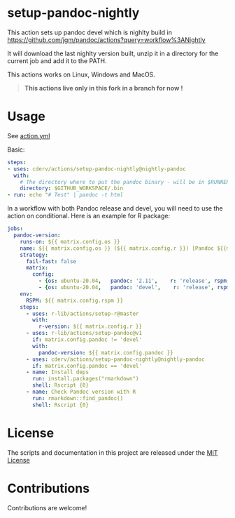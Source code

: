 # setup-pandoc-nightly

This action sets up pandoc devel which is nighlty build in https://github.com/jgm/pandoc/actions?query=workflow%3ANightly

It will download the last nighlty version built, unzip it in a directory for the current job and add it to the PATH. 

This actions works on Linux, Windows and MacOS.

> **This actions live only in this fork in a branch for now !**

# Usage

See [action.yml](action.yml)

Basic:

```yaml
steps:
- uses: cderv/actions/setup-pandoc-nightly@nightly-pandoc
  with:
    # The directory where to put the pandoc binary - will be in $RUNNER_TEMP by default
    directory: $GITHUB_WORKSPACE/.bin 
- run: echo "# Test" | pandoc -t html
```

In a workflow with both Pandoc release and devel, you will need to use the action on conditional. Here is an example for R package:

```yaml
jobs:
  pandoc-version:
    runs-on: ${{ matrix.config.os }}
    name: ${{ matrix.config.os }} (${{ matrix.config.r }}) [Pandoc ${{matrix.config.pandoc}}]
    strategy:
      fail-fast: false
      matrix:
        config:
          - {os: ubuntu-20.04,   pandoc: '2.11',    r: 'release', rspm: "https://packagemanager.rstudio.com/cran/__linux__/focal/latest"}
          - {os: ubuntu-20.04,   pandoc: 'devel',    r: 'release', rspm: "https://packagemanager.rstudio.com/cran/__linux__/focal/latest"}
    env: 
      RSPM: ${{ matrix.config.rspm }}
    steps:
      - uses: r-lib/actions/setup-r@master
        with:
          r-version: ${{ matrix.config.r }}
      - uses: r-lib/actions/setup-pandoc@v1
        if: matrix.config.pandoc != 'devel'
        with:
          pandoc-version: ${{ matrix.config.pandoc }}
      - uses: cderv/actions/setup-pandoc-nightly@nightly-pandoc
        if: matrix.config.pandoc == 'devel'
      - name: Install deps
        run: install.packages("rmarkdown")
        shell: Rscript {0}
      - name: Check Pandoc version with R
        run: rmarkdown::find_pandoc()
        shell: Rscript {0}
```

# License

The scripts and documentation in this project are released under the [MIT License](LICENSE)

# Contributions

Contributions are welcome!
